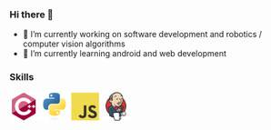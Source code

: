 ### Hi there 👋

<!--
**yanik-porto/yanik-porto** is a ✨ _special_ ✨ repository because its `README.md` (this file) appears on your GitHub profile.

Here are some ideas to get you started:

- 🔭 I’m currently working on ...
- 🌱 I’m currently learning ...
- 👯 I’m looking to collaborate on ...
- 🤔 I’m looking for help with ...
- 💬 Ask me about ...
- 📫 How to reach me: ...
- 😄 Pronouns: ...
- ⚡ Fun fact: ...
-->

- 🔭 I’m currently working on software development and robotics / computer vision algorithms
- 🌱 I’m currently learning android and web development

### Skills

<div float: left, width: 33.33%, padding: 5px>
  <img src="cpp.svg" alt="drawing" width="50"/>
  <img src="python.svg" alt="drawing" width="50"/>
  <img src="js.svg" alt="drawing" width="50"/>
  <img src="jenkins.svg" alt="drawing" width="50"/>
</div>

